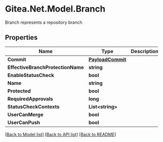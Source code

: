 # Gitea.Net.Model.Branch
Branch represents a repository branch

## Properties

Name | Type | Description | Notes
------------ | ------------- | ------------- | -------------
**Commit** | [**PayloadCommit**](PayloadCommit.md) |  | [optional] 
**EffectiveBranchProtectionName** | **string** |  | [optional] 
**EnableStatusCheck** | **bool** |  | [optional] 
**Name** | **string** |  | [optional] 
**Protected** | **bool** |  | [optional] 
**RequiredApprovals** | **long** |  | [optional] 
**StatusCheckContexts** | **List&lt;string&gt;** |  | [optional] 
**UserCanMerge** | **bool** |  | [optional] 
**UserCanPush** | **bool** |  | [optional] 

[[Back to Model list]](../README.md#documentation-for-models) [[Back to API list]](../README.md#documentation-for-api-endpoints) [[Back to README]](../README.md)

